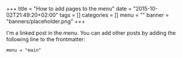 +++
title = "How to add pages to the menu"
date = "2015-10-02T21:49:20+02:00"
tags = []
categories = []
menu = ""
banner = "banners/placeholder.png"
+++

I'm a linked post in the menu. You can add other posts by adding the following line to the frontmatter:

    menu = "main"